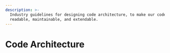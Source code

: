 ```yaml
---
description: >-
  Industry guidelines for designing code architecture, to make our code clean,
  readable, maintainable, and extendable.
---
```


# Code Architecture





